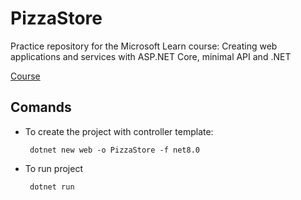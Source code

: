 <h1> PizzaStore </h1>

<p> Practice repository for the Microsoft Learn course: Creating web applications and services with ASP.NET Core, minimal API and .NET </p>

<a href ="https://learn.microsoft.com/es-es/training/modules/build-web-api-minimal-database/">Course</a>

<h2>Comands</h2>
<ul>
    <li>
        <p> To create the project with controller template: </p>
        <code> dotnet new web -o PizzaStore -f net8.0</code>
    </li>
        <li>
        <p> To run project </p>
        <code> dotnet run</code>
    </li>
</ul>

